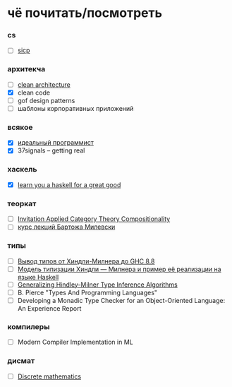 # чё почитать/посмотреть

### cs
- [ ] [sicp](http://newstar.rinet.ru/~goga/sicp/sicp.pdf)

### архитекча
- [ ] [clean architecture](https://www.twirpx.com/file/2334249/)
- [x] clean code
- [ ] gof design patterns
- [ ] шаблоны корпоративных приложений

### всякое
- [x] [идеальный программист](https://www.bambook.com/book/rus/idealnyiy-programmist-kak-stat-professionalom-razrabotki-po-1807659?gclid=CjwKCAiAhc7yBRAdEiwAplGxX9Cwg_yIGSStY8sw7SNaERhGAkY7A25BM2gPCuRqWA20vBVHF2C0VBoCP0QQAvD_BwE)
- [x] 37signals – getting real 

### хаскель

- [x] [learn you a haskell for a great good](http://learnyouahaskell.com/)

### теоркат
- [ ] [Invitation Applied Category Theory Compositionality](https://www.amazon.com/Invitation-Applied-Category-Theory-Compositionality/dp/1108711820/ref=sr_1_3?adid=082VK13VJJCZTQYGWWCZ&campaign=211041&creative=374001&keywords=Category+Theory+for+Programmers&qid=1582548063&s=books&sr=1-3)
- [ ] [курс лекций Бартожа Милевски](https://www.youtube.com/watch?v=I8LbkfSSR58&list=PLbgaMIhjbmEnaH_LTkxLI7FMa2HsnawM_)

### типы

- [ ] [Вывод типов от Хиндли-Милнера до GHC 8.8](https://www.youtube.com/watch?v=_HYI7zjkrEs)
- [ ] [Модель типизации Хиндли — Милнера и пример её реализации на языке Haskell](http://www.fprog.ru/2010/issue5/roman-dushkin-hindley-milner/)
- [ ] [Generalizing Hindley-Milner Type Inference Algorithms](http://citeseerx.ist.psu.edu/viewdoc/download?doi=10.1.1.18.9348&rep=rep1&type=pdf)
- [ ] B. Pierce "Types And Programming Languages"
- [ ] Developing a Monadic Type Checker for an
Object-Oriented Language: An Experience Report

### компилеры
- [ ] Modern Compiler Implementation in ML

### дисмат
- [ ] [Discrete mathematics](https://www.youtube.com/playlist?list=PLDDGPdw7e6Ag1EIznZ-m-qXu4XX3A0cIz)
